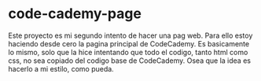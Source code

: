 # code-cademy-page
Este proyecto es mi segundo intento de hacer una pag web. Para ello estoy haciendo desde cero la pagina principal de CodeCademy. 
Es basicamente lo mismo, solo que la hice intentando que todo el codigo, tanto html como css, no sea copiado del codigo base de CodeCademy. 
Osea que la idea es hacerlo a mi estilo, como pueda.
